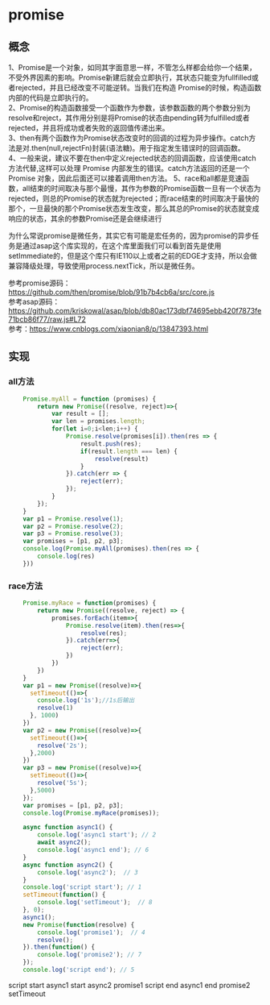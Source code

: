 # promise

## 概念

1、Promise是一个对象，如同其字面意思一样，不管怎么样都会给你一个结果，不受外界因素的影响。Promise新建后就会立即执行，其状态只能变为fullfilled或者rejected，并且已经改变不可能逆转。当我们在构造 Promise的时候，构造函数内部的代码是立即执行的。  
2、Promise的构造函数接受一个函数作为参数，该参数函数的两个参数分别为resolve和reject，其作用分别是将Promise的状态由pending转为fulfilled或者rejected，并且将成功或者失败的返回值传递出来。  
3、then有两个函数作为Promise状态改变时的回调的过程为异步操作。catch方法是对.then(null,rejectFn)封装(语法糖)。用于指定发生错误时的回调函数。  
4、一般来说，建议不要在then中定义rejected状态的回调函数，应该使用catch方法代替,这样可以处理 Promise 内部发生的错误。catch方法返回的还是一个 Promise 对象，因此后面还可以接着调用then方法。
5、race和all都是竞速函数，all结束的时间取决与那个最慢，其作为参数的Promise函数一旦有一个状态为rejected，则总的Promise的状态就为rejected；而race结束的时间取决于最快的那个，一旦最快的那个Promise状态发生改变，那么其总的Promise的状态就变成响应的状态，其余的参数Promise还是会继续进行  

为什么常说promise是微任务，其实它有可能是宏任务的，因为promise的异步任务是通过asap这个库实现的，在这个库里面我们可以看到首先是使用setImmediate的，但是这个库只有IE110以上或者之前的EDGE才支持，所以会做兼容降级处理，导致使用process.nextTick，所以是微任务。

参考promise源码：https://github.com/then/promise/blob/91b7b4cb6a/src/core.js  
参考asap源码：https://github.com/kriskowal/asap/blob/db80ac173dbf74695ebb420f7873fe71bcb86f77/raw.js#L72  
参考：https://www.cnblogs.com/xiaonian8/p/13847393.html  

## 实现

### all方法

```js
    Promise.myAll = function (promises) {
        return new Promise((resolve, reject)=>{
            var result = [];
            var len = promises.length;
            for(let i=0;i<len;i++) {
                Promise.resolve(promises[i]).then(res => {
                    result.push(res);
                    if(result.length === len) {
                        resolve(result)
                    }
                }).catch(err => {
                    reject(err);
                });
            }
        });
    }
    var p1 = Promise.resolve(1);
    var p2 = Promise.resolve(2);
    var p3 = Promise.resolve(3);
    var promises = [p1, p2, p3];
    console.log(Promise.myAll(promises).then(res => {
        console.log(res)
    }))
```

### race方法

```js
    Promise.myRace = function(promises) {
        return new Promise((resolve, reject) => {
            promises.forEach(item=>{
                Promise.resolve(item).then(res=>{
                    resolve(res);
                }).catch(err=>{
                    reject(err);
                })
            })
        })
    }
    var p1 = new Promise((resolve)=>{
      setTimeout(()=>{
        console.log('1s');//1s后输出
        resolve(1)
      }, 1000)
    })
    var p2 = new Promise((resolve)=>{
      setTimeout(()=>{
        resolve('2s');
      },2000)
    })
    var p3 = new Promise((resolve)=>{
      setTimeout(()=>{
        resolve('5s');
      },5000)
    });
    var promises = [p1, p2, p3];
    console.log(Promise.myRace(promises));
```

```js
    async function async1() {
        console.log('async1 start'); // 2
        await async2();
        console.log('async1 end'); // 6
    }
    async function async2() {
        console.log('async2');  // 3
    }
    console.log('script start'); // 1
    setTimeout(function() {
        console.log('setTimeout');  // 8
    }, 0);
    async1();
    new Promise(function(resolve) {
        console.log('promise1');  // 4
        resolve();
    }).then(function() {
        console.log('promise2'); // 7
    });
    console.log('script end'); // 5
```

script start
async1 start
async2
promise1
script end
async1 end
promise2
setTimeout
